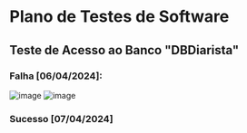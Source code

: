 # Plano de Testes de Software

## Teste de Acesso ao Banco "DBDiarista" 
### Falha [06/04/2024]:
![image](https://github.com/ICEI-PUC-Minas-PMV-ADS/pmv-ads-2024-1-e4-proj-dad-t3-diarista/assets/97962041/36c6e72d-3fa9-477c-a8df-9f15041615f1)
![image](https://github.com/ICEI-PUC-Minas-PMV-ADS/pmv-ads-2024-1-e4-proj-dad-t3-diarista/assets/97962041/5e398efc-e396-4a9a-8bb2-a15db977b9be)

### Sucesso [07/04/2024]


 
